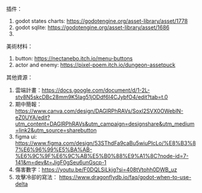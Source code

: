 插件：
1. godot states charts: https://godotengine.org/asset-library/asset/1778
2. godot sqlite: https://godotengine.org/asset-library/asset/1686
3. 

美術材料：
1. button: https://nectanebo.itch.io/menu-buttons
2. actor and enemy: https://pixel-poem.itch.io/dungeon-assetpuck

其他資源：
1. 雲端計畫：https://docs.google.com/document/d/1-2L-stv8N5skcDBc28mm9K5Iag51jODdf6I4CJybfO4/edit?tab=t.0
2. 期中簡報：https://www.canva.com/design/DAGlRPhRAVs/SoxI2SVX0OWeblN-eZ0UYA/edit?utm_content=DAGlRPhRAVs&utm_campaign=designshare&utm_medium=link2&utm_source=sharebutton
3. figma ui: https://www.figma.com/design/53SThdFa9caBu5wiuPIcLo/%E8%B3%87%E6%96%99%E5%BA%AB-%E6%9C%9F%E6%9C%AB%E5%B0%88%E9%A1%8C?node-id=7-141&m=dev&t=JigF0gSeu6unGscp-1
4. 傷害數字：https://youtu.be/F0DQLSiLkjg?si=408tVtohh0DWB_uz
5. 攻擊冷卻的寫法：
https://www.dragonflydb.io/faq/godot-when-to-use-delta